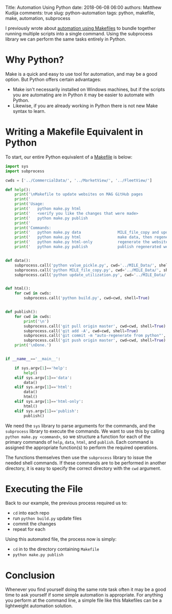 Title: Automation Using Python
date: 2018-06-08 06:00
authors: Matthew Kudija
comments: true
slug: python-automation
tags: python, makefile, make, automation, subprocess

<!-- PELICAN_BEGIN_SUMMARY -->

I previously wrote about [automation using Makefiles](http://matthewkudija.com/blog/2018/03/15/makefile-automation/) to bundle together running multiple scripts into a single command. Using the subprocess library we can perform the same tasks entirely in Python.

<!-- PELICAN_END_SUMMARY -->


# Why Python?

Make is a quick and easy to use tool for automation, and may be a good option. But Python offers certain advantages:

- Make isn't necessarily installed on Windows machines, but if the scripts you are automating are in Python it may be easier to automate with Python.
- Likewise, if you are already working in Python there is not new Make syntax to learn. 


# Writing a Makefile Equivalent in Python
To start, our entire Python equivalent of a [Makefile](https://github.com/mkudija/blog/blob/master/content/downloads/code/Makefile) is below:


```python
import sys
import subprocess

cwds = ['../CommercialData/', '../MarketView/', '../FleetView/']

def help():
    print('\nMakefile to update websites on MAG GitHub pages                                   ')
    print('                                                                                    ')
    print('Usage:                                                                              ')
    print('   python make.py html                                                              ')
    print('   <verify you like the changes that were made>                                     ')
    print('   python make.py publish                                                           ')
    print('                                                                                    ')
    print('Commands:                                                                           ')
    print('   python make.py data                MILE_file_copy and update_utilization         ')
    print('   python make.py html                make data, then regenerate the websites       ')
    print('   python make.py html-only           regenerate the websites (no data update)      ')
    print('   python make.py publish             publish regenerated websites to GitHub      \n')


def data():
    subprocess.call('python value_pickle.py', cwd='../MILE_Data/', shell=True)
    subprocess.call('python MILE_file_copy.py', cwd='../MILE_Data/', shell=True)
    subprocess.call('python update_utilization.py', cwd='../MILE_Data/', shell=True)


def html():
    for cwd in cwds:
        subprocess.call('python build.py', cwd=cwd, shell=True)


def publish():
    for cwd in cwds:
        print('\n')
        subprocess.call('git pull origin master', cwd=cwd, shell=True)
        subprocess.call('git add -A', cwd=cwd, shell=True)
        subprocess.call('git commit -m "auto-regenerate from python"', cwd=cwd, shell=True)
        subprocess.call('git push origin master', cwd=cwd, shell=True)
    print('\nDone.')


if __name__=='__main__':

    if sys.argv[1]=='help':
        help()
    elif sys.argv[1]=='data':
        data()
    elif sys.argv[1]=='html':
        data()
        html()
    elif sys.argv[1]=='html-only':
        html()
    elif sys.argv[1]=='publish':
        publish()
```

We need the `sys` library to parse arguments for the commands, and the `subprocess` library to execute the commands. We want to use this by calling `python make.py <command>`, so we structure a function for each of the primary commands of `help`, `data`, `html`, and `publish`. Each command is assigned the appropriate function(s) to perform the required operations. 

The functions themselves then use the `subprocess` library to issue the needed shell commands. If these commands are to be performed in another directory, it is easy to specify the correct directory with the `cwd` argument. 


# Executing the File

Back to our example, the previous process required us to:

- `cd` into each repo
- run `python build.py` update files
- commit the changes
- repeat for each

Using this automated file, the process now is simply:

- `cd` in to the directory containing `Makefile`
- `python make.py publish`


# Conclusion

Whenever you find yourself doing the same rote task often it may be a good time to ask yourself if some simple automation is appropriate. For anything you perform at the command line, a simple file like this Makefiles can be a lightweight automation solution.